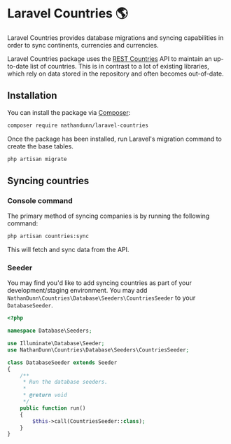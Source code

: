 # Laravel Countries 🌎
Laravel Countries provides database migrations and syncing capabilities in order to sync continents, currencies and currencies.

Laravel Countries package uses the [REST Countries](https://restcountries.com/) API
to maintain an up-to-date list of countries. This is in contrast to a lot of existing libraries, which rely on data stored in the repository and often becomes out-of-date.

## Installation

You can install the package via [Composer](https://getcomposer.org/):

```bash
composer require nathandunn/laravel-countries
```

Once the package has been installed, run Laravel's migration command to create the base tables.

```bash
php artisan migrate
```

## Syncing countries

### Console command
The primary method of syncing companies is by running the following command:

```bash
php artisan countries:sync
```

This will fetch and sync data from the API.

### Seeder
You may find you'd like to add syncing countries as part of your development/staging environment. You may add `NathanDunn\Countries\Database\Seeders\CountriesSeeder` to your `DatabaseSeeder`.

```php
<?php

namespace Database\Seeders;

use Illuminate\Database\Seeder;
use NathanDunn\Countries\Database\Seeders\CountriesSeeder;

class DatabaseSeeder extends Seeder
{
    /**
     * Run the database seeders.
     *
     * @return void
     */
    public function run()
    {
        $this->call(CountriesSeeder::class);
    }
}
```